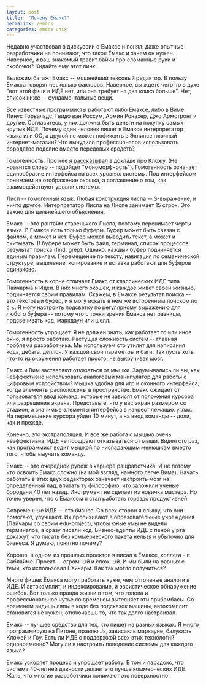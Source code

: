 ```yaml
---
layout: post
title:  "Почему Емакс?"
permalink: /emacs
categories: emacs unix
---
```


Недавно участвовал в дискуссии о Емаксе и понял: даже опытные
разработчики не понимают, что такое Емакс и зачем он нужен. Наверное,
и ваш знакомый травит байки про сломанные руки и скобочки? Кидайте ему
этот линк.

Выложим багаж: Емакс -- мощнейший тексовый редактор. В пользу Емакса
говорят несколько факторов. Наверное, вы ждете чего-то в духе "вот
этой фичи в ИДЕ нет, или она требует на два клика больше". Нет, список
ниже -- фундаментальные вещи.

Все известные программисты работают либо Емаксе, либо в Виме. Линус
Торвальдс, Гвидо ван Россум, Армин Ронахер, Джо Армстронг и
другие. Согласитесь, у них должны быть деньги на покупку самых крутых
ИДЕ. Почему один человек пишет в Емаксе интерпретатор языка или ОС, а
другой не может пофиксить в Эклипсе глючный интернет-магазин? Что
вынудило профессионалов использовать бородатое поделие вместо
передовых средств?

Гомогенность. Про нее [я рассказывал](/meetup1) в докладе про
Кложу. (Не нравится слово -- подойдет "мономорфность"). Гомогенность
означает единообразие интерфейса на всех уровнях системы. Под
интерфейсом понимаем не отображение окошка, а соглашение о том, как
взаимодействуют уровни системы.

Лисп -- гомогенный язык. Любая конструкция лиспа -- S-выражение, и
ничто другое. Интерпретатор Лиспа на Лиспе занимает 15 строк. Это
важно для дальнейшего объяснения.

Емакс -- это рантайм старенького Лиспа, поэтому перенимает черты
языка. В Емаксе есть только буферы. Буфер может быть связан с файлом,
а может и нет. Буфер может выводить текст, а может и считывать. В
буфере может быть файл, терминал, список процессов, результат поиска
(find, grep). Однако, каждый буфер подчиняется единым
правилам. Перемещение по тексту, навигация по семанической структуре,
выделение, копирование и вставка работают для буферов одинаково.

Гомогенность в корне отличает Емакс от классических ИДЕ типа Пайчарма
и Идеи. В них много окошек, и каждое живет своей жизнью, подчиняется
своим правилам. Скажем, в Емаксе результат поиска -- это текстовый
буфер, и я могу искать в нем же встроенным поиском по `C-s`. Я могу
настроить подсветку по регулярному выражению для любого буфера --
потому что с точки зрения Емакса нет разницы, подсвечивать код,
маркдаун или шелл.

Гомогенность упрощает. Я не должен знать, как работает то или иное
окно, я просто работаю. Растущая сложность систем -- главная проблема
разработчика. Мы используем сто утилит для написания кода, дебага,
деплоя. У каждой свои параметры и баги. Так пусть хоть что-то из
окружения работает просто, не выкручивая мозг.

Емакс и Вим заставляют отказаться от мышки. Задумывались ли вы, как
неэффективно использовать аналоговый манипулятор для работы с цифровым
устройством? Мышка удобна для игр и оконного интерфейса, когда
элементы расположены в пространстве. Емакс ожидает от пользователя
ввод команд, которые не зависят от положения курсора или разрешения
экрана. Представьте, что у вас экран размером со стадион, а значимые
элементы интерфейса в накрест лежащих углах. На перемещение курсора
уйдет 10 минут, а на ввод команды -- доли, как и прежде.

Конечно, это экстраполяция. И все же работа с мышью очень
неэффективна. ИДЕ не поощрают отказываться от мыши. Видел сто раз, как
программист водит мышкой по ниспадающим менюшкам вместо того, чтобы
выучить команду.

Емакс -- это очередной рубеж в карьере ращработчика. И не потому что
освоить Емакс сложно (на мой взгляд, намного легче Вима). Начать
работать в этих двух редакторах означает настроить мозг на
определенный лад, впитать ту философию, что заложили ученые бородачи
40 лет назад. Инструмент не сделает из новичка мастера. Но точно
уверен, что с Емаксом я стал работать гораздо продуктивней.

Современные ИДЕ -- это бизнес. Со всех сторон я слышу, что они
помогают, улучшают. Их пропихивают в образовательные учреждения
(Пайчарм со своим edu-project), чтобы юные умы не видели терминалов, а
сразу писали код. Бизнес-адепты ИДЕ с пеной у рта докажут, что писать
без коммерческого пакета нельзя и убыточно для бизнеса. Я думаю,
понятно почему?

Хорошо, в одном из прошлых проектов я писал в Емаксе, коллега - в
Саблайме. Проект -- огромный и сложный. И мы были на равных с теми,
кто использовал Пайчарм. Как так могло получиться?

Много фишек Емакса могут работать хуже, чем отточеные аналоги в ИДЕ. И
автокомплит, и индексирование, и эвристическое обнаружение ошибок. Вот
только правда жизни в том, что голова и профессиональное чутье со
временем вытесняет эти прибамбасы. Со временем видишь ляпы в коде без
подсказок машины, автокомплит становится не нужен, отключаешь то, что
так долго настраивал.

Емакс -- лучшее средство для тех, кто пишет на разных языках. Я много
программирую на Питоне, правлю Js, зависаю в маркауне, балуюсть Кложей
и Гоу. Есть ли ИДЕ с поддержкой всех этих технологий одновременно?
Могу ли я настроить поведение системы для каждого языка?

Емакс ускоряет процесс и упрощает работу. В том и парадокс, что
система 40-летней давности делает это лучше коммерческих ИДЕ. Жаль,
что многие разработчики понимают это поверхностно.
